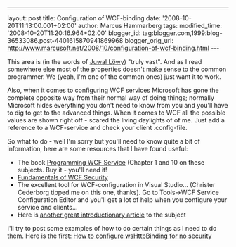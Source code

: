 ---
layout: post
title: Configuration of WCF-binding date: '2008-10-20T11:13:00.001+02:00'
author: Marcus Hammarberg tags:
modified_time: '2008-10-20T11:20:16.964+02:00'
blogger_id: tag:blogger.com,1999:blog-36533086.post-4401615870941869968
blogger_orig_url: http://www.marcusoft.net/2008/10/configuration-of-wcf-binding.html ---

This area is (in the words of
<a href="http://www.idesign.net" target="_blank">Juwal Löwy</a>) "truly
vast". And as I read somewhere else most of the properties doesn't make
sense to the common programmer. We (yeah, I'm one of the common ones)
just want it to work.

Also, when it comes to configuring WCF services Microsoft has gone the
complete opposite way from their normal way of doing things; normally
Microsoft hides everything you don't need to know from you and you'll
have to dig to get to the advanced things. When it comes to WCF all the
possible values are shown right off - scared the living daylights of of
me. Just add a reference to a WCF-service and check your client
.config-file.

So what to do - well I'm sorry but you'll need to know quite a bit of
information, here are some resources that I have found useful:

-   The book <a href="http://oreilly.com/catalog/9780596526993/"
    target="_blank">Programming WCF Service</a> (Chapter 1 and 10 on
    these subjects. Buy it - you'll need it!
-   <a href="http://www.devx.com/codemag/Article/33342"
    target="_blank">Fundamentals of WCF Security</a>
-   The excellent tool for WCF-configuration in Visual Studio...
    (Christer Cederborg tipped me on this one, thanks). Go to
    Tools-\>WCF Service Configuration Editor and you'll get a lot of
    help when you configure your service and clients...
-   Here is <a
    href="http://www.winterdom.com/weblog/2007/02/12/WCFConfigurationComplexity.aspx"
    target="_blank">another great introductionary article</a> to the
    subject

I'll try to post some examples of how to do certain things as I need to
do them. Here is the first: <a
href="http://www.marcusoft.net/2008/10/wcf-config-how-to-configure.html"
target="_blank">How to configure wsHttpBinding for no security</a>
